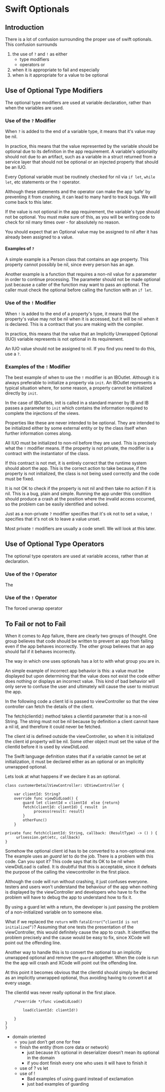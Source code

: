 # Swift Optionals

## Introduction
There is a lot of confusion surrounding the proper use of swift optionals. This confusion surrounds

1. the use of `?` and `!` as either 
	- type modifiers
	- operators or 
2. when it is appropriate to fail and especially
3. when is it appropriate for a value to be optional

## Use of Optional Type Modifiers
The optional type modifiers are used at variable declaration, rather than when the variables are used.

### Use of the `?` Modifier

When `?` is added to the end of a variable type, it means that it's value may be nil.

In practice, this means that the value represented by the variable should be optional due to its definition in the app requirement. A variable's optionality should not due to an artifact, such as a variable in a struct returned from a service layer that should not be optional or an injected property that should be an IUO.

Every Optional variable must be routinely checked for nil via `if let`, `while let`, etc statements or the `?` operator.

Although these statements and the operator can make the app ‘safe’ by preventing it from  crashing, it can lead to many hard to track bugs.
We will come back to this later.

If the value is not optional in the app requirement, the variable's type should not be optional. You must make sure of this, as you will be writing code to check for nil many times over - for absolutely no reason.

You should expect that an Optional value may be assigned to nil after it has already been assigned to a value.

#### Examples of `?`

A simple example is a Person class that contains an age property. This property cannot possibly be nil, since every person has an age.

Another example is a function that requires a non-nil value for a parameter in order to continue processing.
The parameter should not
be made optional just because a caller of the function may want to pass an optional. The caller must check the optional before calling the function with an `if let`.

### Use of the `!` Modifier

When `!` is added to the end of a property's type, it means that the property's value may not be nil when it is accessed, but it will be nil when it is declared.
This is a contract that you are making with the compiler.

In practice, this means that the value that an Implicitly Unwrapped Optional (IUO) variable represents is not optional in its requirement.

An IUO value should not be assigned to nil. If you find you need to do this, use a `?`.

### Examples of the `!` Modifier

The best example of when to use the `!` modifier is an IBOutlet. 
Although it is always preferable to initialize a property via `init`. An IBOutlet represents a typical situation where, for some reason, a property cannot be initialized directly by `init`. 

In the case of IBOutlets, init is called in a standard manner by IB and IB passes a parameter to `init`  which contains the information required to complete the injections of the views.

Properties like these are never intended to be
optional. They are intended to be initialized either by some external entity or by the class itself when further information comes along.

All IUO must be initialized to non-nil before they are used. This is precisely what the `!` modifier means. If the property is not private, the modifier is a contract with the instantiator of the class.
 
If this contract is not met, it is entirely correct that the runtime system should abort the app. This is the correct action to take because, if the property is not initialized, the class is not being used correctly and the code must be fixed. 

It is not OK to check if the property is not nil and then take no action if it is nil. This is a bug, plain and simple. 
Running the app under this condition should produce a crash at the position where the invalid access occurred, so the problem can be easily identified and solved.

Just as a non-private `?` modifier specifies that  it's ok not to set a value, `!` specifies that it's not ok to leave a value unset.

Most private `!` modifiers are usually a code smell. We will look at this later.

## Use of Optional Type Operators

The optional type operators are used at variable access, rather than at declaration.

### Use of the `?` Operator
The 


### Use of the `!` Operator
The forced unwrap operator
## To Fail or not to Fail

When it comes to App failure, there are clearly two groups of thought. One group believes that code should be written to prevent an app from failing even if the app behaves incorrectly.
The other group believes that an app should
fail if it behaves incorrectly.

The way in which one uses optionals has a lot to with what group you are in.

An simple example of incorrect app behavior is this: a value must be displayed but upon determining that the value does not exist the code either does nothing or
displays an incorrect value. This kind of bad behavior will only serve to confuse the user and ultimately will cause the user to mistrust the app.

In the following code a client Id is passed to viewController so that the view controller can fetch the details of the client.

The fetch(clientId:) method takes a clientId parameter that is a non-nil String. The string must not be nil because by definition a client cannot have a nil id, and therefore it could never be fetched.

The client id is defined outside the viewController, so when it is initialized the client id property will be nil. Some other object must set the value of the clientId before it is used by *viewDidLoad*. 

The Swift language definition states that if a variable cannot be set at initialization, it must be declared either as an optional or an implicitly unwrapped optional. 

Lets look at what happens if we declare it as an optional. 
```
class customerDetailViewController: UIViewController {

	var clientId: String?
	override func viewDidLoad() {
		guard let clientId = clientId  else {return}
		fetch(clientId: clientId) { result  in
			 process(result: result)
		}
		otherFunc()
	}

private func fetch(clientId: String, callback: (ResultType) -> () ) {
     urlsession.get(etc, callback)
}
```
Somehow the optional client id has to be converted to a non-optional one. The example uses an *guard let* to do the job. 
There is a problem with this code. Can you spot it? This code says that its OK to be nil when viewDidLoad is called. It is doubtful that this is acceptable, since it defeats the purpose of the calling the viewcontroller in the first place.

Although the code will run without crashing, it just confuses everyone. 
testers and users won’t understand the behaviour of the app when nothing is displayed by the viewController and developers who have to fix the problem will have to debug the app to understand how to fix it.

By using a guard let with a return, the developer is just passing the problem of a non-initialized variable on to someone else.

What if we replaced the `return` with 
`fatalError(“clientId is not initialized”)`?
Assuming that one tests the presentation of the viewController, this would definitely cause the app to crash. It identifies the problem precisely and the cause would be easy to fix, since XCode will point out the offending line.

Another way to handle this is to convert the optional to an implicitly unwrapped optional and remove the `guard` altogether. When the code is run the the app will crash and XCode will point out the offending line.

At this point it becomes obvious that the clientId should simply be declared as an implicitly unwrapped optional, thus avoiding having to convert it at every usage. 

The clientId was never really optional in the first place.



```
	/*override */func viewDidLoad()

		load(clientId: clientId!)

	}
}
}
```

* domain oriented
	* you just don’t get one for free
	* finish the entity (from core data or network) 
		* just because it’s optional in deserializer doesn’t mean its optional in the domain
		* if you dont finish every one who uses it will have to finish it
	* use of ? vs let 
	* use of !
		* Bad examples of using guard instead of exclamation
		* just bad examples  of guarding